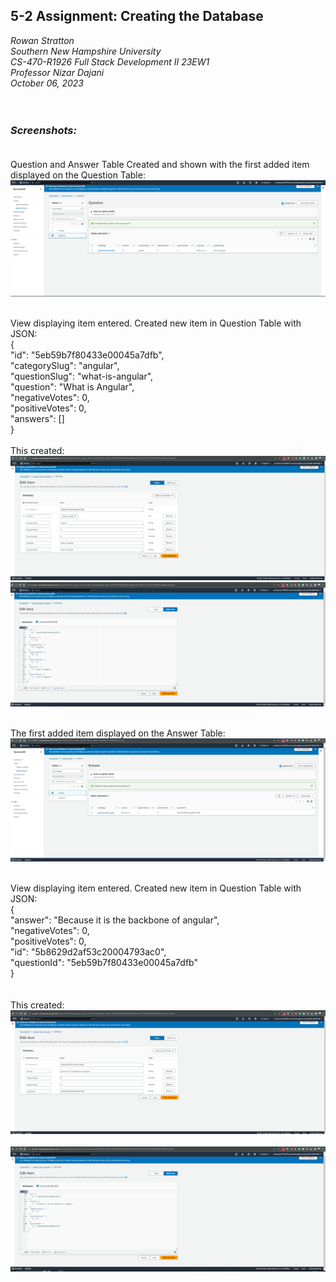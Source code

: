 ## **5-2 Assignment: Creating the Database** <br>
*Rowan Stratton* <br>
*Southern New Hampshire University* <br>
*CS-470-R1926 Full Stack Development II 23EW1* <br>
*Professor Nizar Dajani* <br>
*October 06, 2023* <br><br><br>





### *Screenshots:* <br><br>

 Question and Answer Table Created and shown with the first added item displayed on the Question Table: <br>
 ![Screenshot 1](screenshots/questionAnswerTable.png)<br><br>

  View displaying item entered. Created new item in Question Table with JSON: <br>
  {<br>
  "id": "5eb59b7f80433e00045a7dfb",<br>
  "categorySlug": "angular",<br>
  "questionSlug": "what-is-angular",<br>
  "question": "What is Angular",<br>
  "negativeVotes": 0,<br>
  "positiveVotes": 0,<br>
  "answers": []<br>
}<br><br>
This created:<br>
 ![Screenshot 1](screenshots/itemAdded.png)<br>
 ![Screenshot 1](screenshots/JsonItemAdded.png)<br><br>

  The first added item displayed on the Answer Table: <br>
 ![Screenshot 1](screenshots/answersItemAdded.png)<br><br>

   View displaying item entered. Created new item in Question Table with JSON: <br>
{<br>
    "answer": "Because it is the backbone of angular",<br>
    "negativeVotes": 0,<br>
    "positiveVotes": 0,<br>
    "id": "5b8629d2af53c20004793ac0",<br>
    "questionId": "5eb59b7f80433e00045a7dfb"<br>
}<br>
<br><br>
This created:<br>
 ![Screenshot 1](screenshots/answersEditTable.png)<br><br>
 ![Screenshot 1](screenshots/JsonItemAdded2.png)<br><br>

 
 
 
 
 
 











